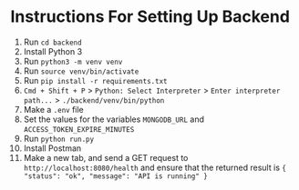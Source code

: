 # Instructions For Setting Up Backend

1. Run ```cd backend```
2. Install Python 3
3. Run ```python3 -m venv venv```
4. Run ```source venv/bin/activate```
5. Run ```pip install -r requirements.txt```
6. ```Cmd + Shift + P``` > ```Python: Select Interpreter``` > ```Enter interpreter path...``` > ```./backend/venv/bin/python```
7. Make a ```.env``` file
8. Set the values for the variables ```MONGODB_URL``` and ```ACCESS_TOKEN_EXPIRE_MINUTES```
9. Run ```python run.py```
10. Install Postman
11. Make a new tab, and send a GET request to ```http://localhost:8080/health``` and ensure that the returned result is ```{
    "status": "ok",
    "message": "API is running"
}```